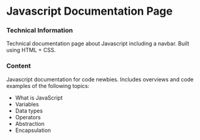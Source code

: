 # Javascript Documentation Page 
### Technical Information
Technical documentation page about Javascript including a navbar. Built using HTML + CSS.
### Content
Javascript documentation for code newbies. Includes overviews and code examples of the following topics:
- What is JavaScript
- Variables
- Data types
- Operators
- Abstraction
- Encapsulation
